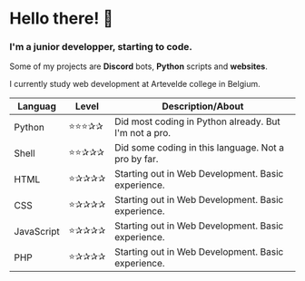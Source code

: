# Hello there! 👋
### I'm a junior developper, starting to code.
Some of my projects are **Discord** bots, **Python** scripts and **websites**.

I currently study web development at Artevelde college in Belgium.

| Languag  |Level    |Description/About|
|----------|---------|-----------------------------|
|Python    |⭐⭐⭐✰✰|Did most coding in Python already. But I'm not a pro.|
|Shell     |⭐⭐✰✰✰|Did some coding in this language. Not a pro by far.|
|HTML      |⭐✰✰✰✰ |Starting out in Web Development. Basic experience.|
|CSS       |⭐✰✰✰✰ |Starting out in Web Development. Basic experience.|
|JavaScript|⭐✰✰✰✰ |Starting out in Web Development. Basic experience.|
|PHP       |⭐✰✰✰✰ |Starting out in Web Development. Basic experience.|
